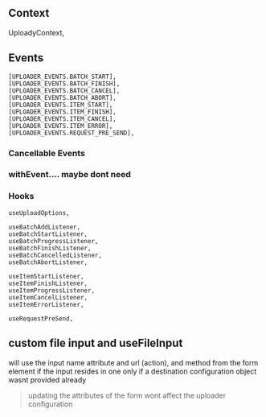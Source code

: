 
## Context

UploadyContext,


## Events

	[UPLOADER_EVENTS.BATCH_START],
    [UPLOADER_EVENTS.BATCH_FINISH],
    [UPLOADER_EVENTS.BATCH_CANCEL],
    [UPLOADER_EVENTS.BATCH_ABORT],
    [UPLOADER_EVENTS.ITEM_START],
    [UPLOADER_EVENTS.ITEM_FINISH],
    [UPLOADER_EVENTS.ITEM_CANCEL],
    [UPLOADER_EVENTS.ITEM_ERROR],
    [UPLOADER_EVENTS.REQUEST_PRE_SEND],

### Cancellable Events


### withEvent.... maybe dont need

### Hooks

    useUploadOptions,
    
    useBatchAddListener,
    useBatchStartListener,
    useBatchProgressListener,
    useBatchFinishListener,
    useBatchCancelledListener,
    useBatchAbortListener,

    useItemStartListener,
    useItemFinishListener,
    useItemProgressListener,
    useItemCancelListener,
    useItemErrorListener,

    useRequestPreSend,
    
 ## custom file input and useFileInput

will use the input name attribute and url (action), and method from the form element if the input resides in one
only if a destination configuration object wasnt provided already
 
 > updating the attributes of the form wont affect the uploader configuration
 